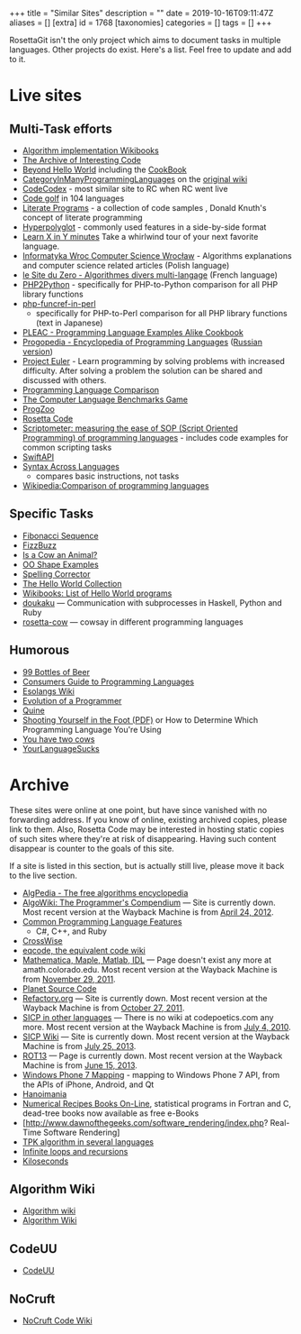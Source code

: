 +++
title = "Similar Sites"
description = ""
date = 2019-10-16T09:11:47Z
aliases = []
[extra]
id = 1768
[taxonomies]
categories = []
tags = []
+++

RosettaGit isn't the only project which aims to document tasks
in multiple languages.
Other projects do exist.
Here's a list.
Feel free to update and add to it.


# Live sites

## Multi-Task efforts

- [Algorithm implementation Wikibooks](
    http://en.wikibooks.org/wiki/Algorithm_implementation)
- [The Archive of Interesting Code](http://www.keithschwarz.com/interesting/)
- [Beyond Hello World](http://www.rawbw.com/~rem/HelloPlus/hellos.html)
    including the
    [CookBook](http://www.rawbw.com/~rem/HelloPlus/CookBook/CookTop.html)
- [CategoryInManyProgrammingLanguages](http://c2.com/cgi/wiki?CategoryInManyProgrammingLanguages)
    on the [original wiki](http://c2.com/cgi/wiki)
- [CodeCodex](http://www.codecodex.com/wiki/Main_Page) - most similar
  site to RC when RC went live
- [Code golf](http://golf.shinh.org/) in 104 languages
- [Literate Programs](http://en.literateprograms.org/LiteratePrograms:Welcome) -  a collection of code samples , Donald Knuth's concept of literate programming
- [Hyperpolyglot](http://hyperpolyglot.org/) - commonly used features in a side-by-side format
- [Learn X in Y minutes](http://learnxinyminutes.com/) Take a
  whirlwind tour of your next favorite language.
- [Informatyka Wroc Computer Science
  Wrocław](http://informatyka.wroc.pl/artykuly) - Algorithms
  explanations and computer science related articles (Polish language)
- [le Site du Zero - Algorithmes divers
  multi-langage](http://www.siteduzero.com/forum-83-400815-p1-algorithmes-divers-multi-langage.html)
    (French language)
- [PHP2Python](http://www.php2python.com/) - specifically for
  PHP-to-Python comparison for all PHP library functions
- [php-funcref-in-perl](https://github.com/yappo/docs-php-funcref-in-perl)
    - specifically for PHP-to-Perl comparison for all PHP library
  functions (text in Japanese)
- [PLEAC - Programming Language Examples Alike
  Cookbook](http://pleac.sourceforge.net/)
- [Progopedia - Encyclopedia of Programming
  Languages](http://progopedia.com/) ([Russian
  version](http://progopedia.ru))
- [Project Euler](http://projecteuler.net/) - Learn programming by
  solving problems with increased difficulty. After solving a problem
  the solution can be shared and discussed with others.
- [Programming Language
  Comparison](http://inglorion.net/documents/plcomparison/)
- [The Computer Language Benchmarks
  Game](https://benchmarksgame.alioth.debian.org/)
- [ProgZoo](http://www.progzoo.net/)
- [Rosetta Code](https://www.rosettacode.org)
- [Scriptometer: measuring the ease of SOP (Script Oriented
  Programming) of programming
  languages](http://rigaux.org/language-study/scripting-language/) -
  includes code examples for common scripting tasks
- [SwiftAPI](http://swiftapi.com/api/Main_Page)
- [Syntax Across
  Languages](http://merd.sourceforge.net/pixel/language-study/syntax-across-languages/)
    - compares basic instructions, not tasks
- [Wikipedia:Comparison of programming
  languages](http://en.wikipedia.org/wiki/Comparison_of_programming_languages)


## Specific Tasks

- [Fibonacci Sequence](http://cubbi.com/fibonacci.html)
- [FizzBuzz](https://github.com/qjcg/CO2Aldrin)
- [Is a Cow an
  Animal?](http://rigaux.org/language-study/various/is-a-cow-an-animal/)
- [OO Shape
  Examples](http://www.angelfire.com/tx4/cus/shapes/index.html)
- [Spelling Corrector](http://norvig.com/spell-correct.html)
- [The Hello World
  Collection](http://www.roesler-ac.de/wolfram/hello.htm)
- [Wikibooks: List of Hello World
  programs](http://en.wikibooks.org/wiki/List_of_hello_world_programs)
- [doukaku](https://github.com/nishio/doukaku) — Communication with
  subprocesses in Haskell, Python and Ruby
- [rosetta-cow](https://github.com/gaborbata/rosetta-cow) — cowsay in
  different programming languages


## Humorous

- [99 Bottles of Beer](http://99-bottles-of-beer.net/)
- [Consumers Guide to Programming
  Languages](http://cse.csusb.edu/dick/cs320/consumers.html)
- [Esolangs Wiki](http://esolangs.org/)
- [Evolution of a
  Programmer](http://www.ariel.com.au/jokes/The_Evolution_of_a_Programmer.html)
- [Quine](http://www.nyx.net/~gthompso/quine.htm)
- [Shooting Yourself in the Foot
  (PDF)](http://www.thecorememory.com/How_to_Determine_Which_Programming_Language_You.pdf)
    or How to Determine Which Programming Language You're Using
- [You have two
  cows](http://uncyclopedia.co/wiki/You_have_two_cows/18)
- [YourLanguageSucks](https://wiki.theory.org/YourLanguageSucks)


# Archive

These sites were online at one point, but have since vanished with no
forwarding address. If you know of online, existing archived copies,
please link to them. Also, Rosetta Code may be interested in hosting
static copies of such sites where they're at risk of disappearing.
Having such content disappear is counter to the goals of this site.

If a site is listed in this section, but is actually still live, please
move it back to the live section.

- [AlgPedia - The free algorithms encyclopedia](http://algpedia.dcc.ufrj.br/)
- [AlgoWiki: The Programmer's Compendium](http://algowiki.net/) — Site
  is currently down. Most recent version at the Wayback Machine is
  from
  [April 24, 2012](https://web.archive.org/web/20120424061654/http://algowiki.net/wiki/index.php?title=Main_Page).
- [Common Programming Language Features](
    http://wiki.schmid.dk/wiki/index.php/Common_Programming_Language_Features)
  - C\#, C++, and Ruby
- [CrossWise](http://cw.tactileint.com/)
- [eqcode, the equivalent code
  wiki](http://eqcode.com/wiki/index.php/Main_Page)
- [Mathematica, Maple, Matlab,
  IDL](http://amath.colorado.edu/computing/mmm/) — Page doesn't exist
  any more at amath.colorado.edu. Most recent version at the Wayback
  Machine is from
  [November 29, 2011](https://web.archive.org/web/20111129103816/http://amath.colorado.edu/computing/mmm/).
- [Planet Source Code](http://www.planetsourcecode.com/)
- [Refactory.org](http://www.refactory.org/) — Site is currently down.
  Most recent version at the Wayback Machine is from
  [October 27, 2011](https://web.archive.org/web/20111027212412/http://www.refactory.org/).
- [SICP in other
  languages](http://www.codepoetics.com/wiki/index.php?title=Topics:SICP_in_other_languages)
    — There is no wiki at codepoetics.com any more. Most recent version
  at the Wayback Machine is from
  [July 4, 2010](https://web.archive.org/web/20100704002207/http://www.codepoetics.com/wiki/index.php?title=Topics:SICP_in_other_languages).
- [SICP Wiki](http://sicp.org.ua/sicp) — Site is currently down. Most
  recent version at the Wayback Machine is from
  [July 25, 2013](https://web.archive.org/web/20130725040434/http://sicp.org.ua/sicp).
- [ROT13](http://www.miranda.org/~jkominek/rot13/) — Page is currently
  down. Most recent version at the Wayback Machine is from
  [June 15, 2013](https://web.archive.org/web/20130615222146/http://www.miranda.org/~jkominek/rot13/).
- [Windows Phone 7
  Mapping](http://wp7mapping.interoperabilitybridges.com/) - mapping
  to Windows Phone 7 API, from the APIs of iPhone, Android, and Qt
- [Hanoimania](http://www.kernelthread.com/hanoi/)
- [Numerical Recipes Books
  On-Line](http://numerical.recipes/oldverswitcher.html), statistical
  programs in Fortran and C, dead-tree books now available as free
  e-Books
- \[<http://www.dawnofthegeeks.com/software_rendering/index.php>?
  Real-Time Software Rendering\]
- [TPK algorithm in several
  languages](http://cs.fit.edu/~ryan/compare/)
- [Infinite loops and
  recursions](http://everything2.com/index.pl?node=infinite%20loop)
- [Kiloseconds](http://wiki.archlinux.org/index.php/Kiloseconds)


## Algorithm Wiki

  - [Algorithm wiki](http://www.algorithm-code.com/)
  - [Algorithm Wiki](http://will.thimbleby.net/algorithms/doku.php)


## CodeUU

  - [CodeUU](http://www.codeuu.com/)


## NoCruft

  - [NoCruft Code Wiki](http://www.nocruft.com/wiki/index.php/Main_Page)
